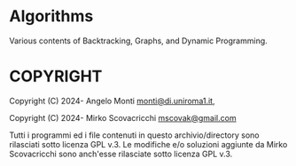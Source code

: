 # Algorithms
Various contents of Backtracking, Graphs, and Dynamic Programming.


COPYRIGHT
=========
Copyright (C) 2024-  Angelo Monti <monti@di.uniroma1.it>, 
					
Copyright (C) 2024-  Mirko Scovacricchi <mscovak@gmail.com>

Tutti i programmi ed i file contenuti in questo archivio/directory sono rilasciati sotto licenza GPL v.3.
Le modifiche e/o soluzioni aggiunte da Mirko Scovacricchi sono anch'esse rilasciate sotto licenza GPL v.3.
